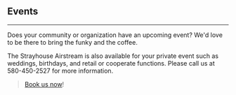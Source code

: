 ## Events
---

Does your community or organization have an upcoming event? We'd love to be there to bring the funky and the coffee.

The Strayhouse Airstream is also available for your private event such as weddings, birthdays, and retail or cooperate functions. Please call us at 580-450-2527 for more information.

> [Book us now](http://events.strayhouse.coffee)!
